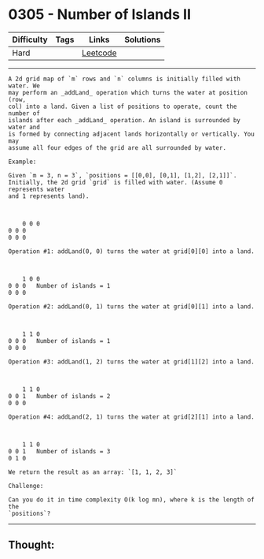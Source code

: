 # 0305 - Number of Islands II

Difficulty  | Tags | Links | Solutions
----------- | ---- | ----- | -----
Hard |  | [Leetcode](https://leetcode.com/problems/number-of-islands-ii/description/) |


-----------

```
A 2d grid map of `m` rows and `n` columns is initially filled with water. We
may perform an _addLand_ operation which turns the water at position (row,
col) into a land. Given a list of positions to operate, count the number of
islands after each _addLand_ operation. An island is surrounded by water and
is formed by connecting adjacent lands horizontally or vertically. You may
assume all four edges of the grid are all surrounded by water.

Example:

Given `m = 3, n = 3`, `positions = [[0,0], [0,1], [1,2], [2,1]]`.
Initially, the 2d grid `grid` is filled with water. (Assume 0 represents water
and 1 represents land).



    0 0 00 0 00 0 0

Operation #1: addLand(0, 0) turns the water at grid[0][0] into a land.



    1 0 00 0 0   Number of islands = 10 0 0

Operation #2: addLand(0, 1) turns the water at grid[0][1] into a land.



    1 1 00 0 0   Number of islands = 10 0 0

Operation #3: addLand(1, 2) turns the water at grid[1][2] into a land.



    1 1 00 0 1   Number of islands = 20 0 0

Operation #4: addLand(2, 1) turns the water at grid[2][1] into a land.



    1 1 00 0 1   Number of islands = 30 1 0

We return the result as an array: `[1, 1, 2, 3]`

Challenge:

Can you do it in time complexity O(k log mn), where k is the length of the
`positions`?
```

-----------

## Thought:
